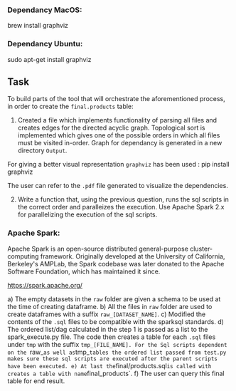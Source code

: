 ### Dependancy MacOS:
brew install graphviz
### Dependancy Ubuntu:
  sudo apt-get install graphviz

## Task

To build parts of the tool that will orchestrate the aforementioned process, in order to create the `final.products` table:


1. Created a file which implements functionality of parsing all files and creates edges for the directed acyclic graph. Topological sort is implemented which gives one of the possible orders in which all files must be visited in-order. Graph for dependancy is generated in a new directory `Output`. 

For giving a better visual representation `graphviz` has been used :
pip install graphviz

The user can refer to the `.pdf` file generated to visualize the dependencies.

2. Write a function that, using the previous question, runs the sql scripts in the correct order and paralleizes the execution.
Use Apache Spark 2.x for parallelizing the execution of the sql scripts.

### Apache Spark:
Apache Spark is an open-source distributed general-purpose cluster-computing framework. Originally developed at the University of California, Berkeley's AMPLab, the Spark codebase was later donated to the Apache Software Foundation, which has maintained it since.

https://spark.apache.org/

a) The empty datasets in the `raw` folder are given a schema to be used at the time of creating dataframe.
b) All the files in `raw` folder are used to create dataframes with a suffix `raw_[DATASET_NAME]`.
c) Modified the contents of the `.sql` files to be compatible with the sparksql standards.
d) The ordered list/dag calculated in the step 1 is passed as a list to the spark_execute.py file. The code then creates a table for each `.sql` files under `tmp` with the suffix `tmp_[FILE_NAME]. For the Sql scripts dependent on the `raw_` as well as `tmp_` tables the ordered list passed from test.py makes sure these sql scripts are executed after the parent scripts have been executed.
e) At last the `final/products.sql` is called with creates a table with name `final_products`. 
f) The user can query this final table for end result.
